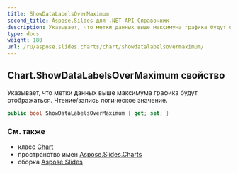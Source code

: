 ```yaml
---
title: ShowDataLabelsOverMaximum
second_title: Aspose.Sildes для .NET API Справочник
description: Указывает, что метки данных выше максимума графика будут отображаться. Чтение/запись логическое значение.
type: docs
weight: 180
url: /ru/aspose.slides.charts/chart/showdatalabelsovermaximum/
---
```


## Chart.ShowDataLabelsOverMaximum свойство

Указывает, что метки данных выше максимума графика будут отображаться. Чтение/запись логическое значение.

```csharp
public bool ShowDataLabelsOverMaximum { get; set; }
```

### См. также

* класс [Chart](../../chart)
* пространство имен [Aspose.Slides.Charts](../../chart)
* сборка [Aspose.Slides](../../../)

<!-- DO NOT EDIT: сгенерировано xmldocmd для Aspose.Slides.dll -->
